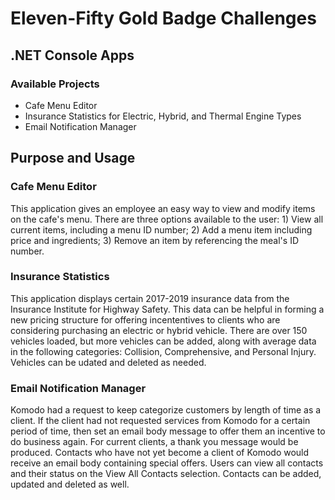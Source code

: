 
# Eleven-Fifty Gold Badge Challenges
## .NET Console Apps

### Available Projects
- Cafe Menu Editor
- Insurance Statistics for Electric, Hybrid, and Thermal Engine Types
- Email Notification Manager

## Purpose and Usage
### Cafe Menu Editor
This application gives an employee an easy way to view and modify items on the cafe's menu. There are three options available to the user: 1) View all current items, including a menu ID number; 2) Add a menu item including price and ingredients; 3) Remove an item by referencing the meal's ID number.

### Insurance Statistics
This application displays certain 2017-2019 insurance data from the Insurance Institute for Highway Safety. This data can be helpful in forming a new pricing structure for offering incententives to clients who are considering purchasing an electric or hybrid vehicle. There are over 150 vehicles loaded, but more vehicles can be added, along with average data in the following categories: Collision, Comprehensive, and Personal Injury. Vehicles can be udated and deleted as needed.

### Email Notification Manager
Komodo had a request to keep categorize customers by length of time as a client. If the client had not requested services from Komodo for a certain period of time, then set an email body message to offer them an incentive to do business again. For current clients, a thank you message would be produced.  Contacts who have not yet become a client of Komodo would receive an email body containing special offers. Users can view all contacts and their status on the View All Contacts selection. Contacts can be added, updated and deleted as well.
